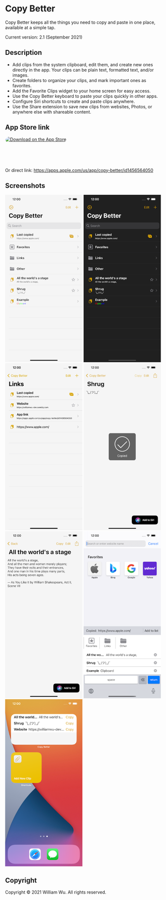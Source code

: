 # Copy Better

Copy Better keeps all the things you need to copy and paste in one place, available at a simple tap.

Current version: 2.1 (September 2021)

## Description

- Add clips from the system clipboard, edit them, and create new ones directly in the app. Your clips can be plain text, formatted text, and/or images.
- Create folders to organize your clips, and mark important ones as favorites.
- Add the Favorite Clips widget to your home screen for easy access.
- Use the Copy Better keyboard to paste your clips quickly in other apps.
- Configure Siri shortcuts to create and paste clips anywhere.
- Use the Share extension to save new clips from websites, Photos, or anywhere else with shareable content.

## App Store link

<a href="https://apps.apple.com/us/app/copy-better/id1456564050?itsct=apps_box_badge&amp;itscg=30200" style="display: inline-block; overflow: hidden; border-top-left-radius: 13px; border-top-right-radius: 13px; border-bottom-right-radius: 13px; border-bottom-left-radius: 13px; width: 250px; height: 83px;"><img src="https://tools.applemediaservices.com/api/badges/download-on-the-app-store/black/en-us?size=250x83&amp;releaseDate=1553644800&h=6a0b9b2a2a45c5bf287aeb5c58fce241" alt="Download on the App Store" style="border-top-left-radius: 13px; border-top-right-radius: 13px; border-bottom-right-radius: 13px; border-bottom-left-radius: 13px; width: 250px; height: 83px;"></a>

Or direct link: https://apps.apple.com/us/app/copy-better/id1456564050

## Screenshots

<span>
  <img src="./screenshots/main.png" width="250">
  <img src="./screenshots/main_dark.png" width="250">
  <img src="./screenshots/folder.png" width="250">
  <img src="./screenshots/clip_1.png" width="250">
  <img src="./screenshots/clip_2.png" width="250">
  <img src="./screenshots/keyboard.png" width="250">
  <img src="./screenshots/widgets.png" width="250">
</span>

## Copyright

Copyright © 2021 William Wu. All rights reserved.
